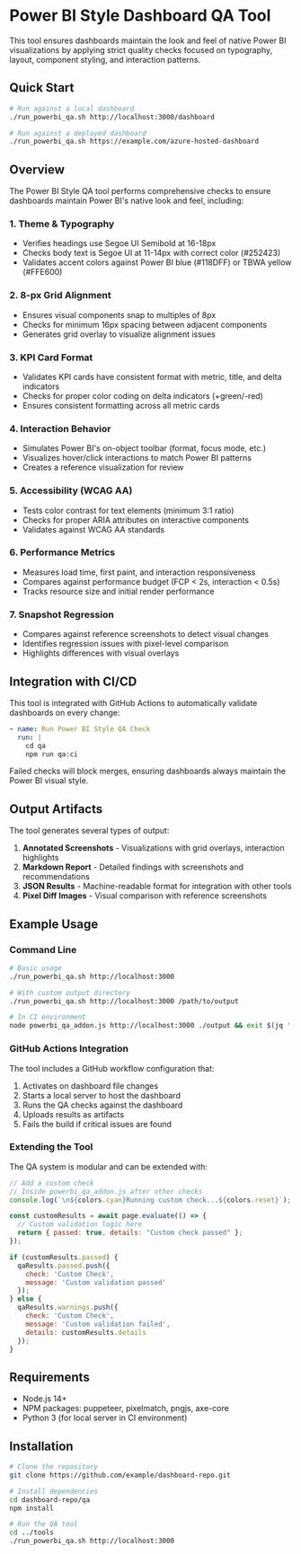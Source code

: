 # Power BI Style Dashboard QA Tool

This tool ensures dashboards maintain the look and feel of native Power BI visualizations by applying strict quality checks focused on typography, layout, component styling, and interaction patterns.

## Quick Start

```bash
# Run against a local dashboard
./run_powerbi_qa.sh http://localhost:3000/dashboard

# Run against a deployed dashboard
./run_powerbi_qa.sh https://example.com/azure-hosted-dashboard
```

## Overview

The Power BI Style QA tool performs comprehensive checks to ensure dashboards maintain Power BI's native look and feel, including:

### 1. Theme & Typography

- Verifies headings use Segoe UI Semibold at 16-18px
- Checks body text is Segoe UI at 11-14px with correct color (#252423)
- Validates accent colors against Power BI blue (#118DFF) or TBWA yellow (#FFE600)

### 2. 8-px Grid Alignment

- Ensures visual components snap to multiples of 8px
- Checks for minimum 16px spacing between adjacent components
- Generates grid overlay to visualize alignment issues

### 3. KPI Card Format

- Validates KPI cards have consistent format with metric, title, and delta indicators
- Checks for proper color coding on delta indicators (+green/-red)
- Ensures consistent formatting across all metric cards

### 4. Interaction Behavior

- Simulates Power BI's on-object toolbar (format, focus mode, etc.)
- Visualizes hover/click interactions to match Power BI patterns
- Creates a reference visualization for review

### 5. Accessibility (WCAG AA)

- Tests color contrast for text elements (minimum 3:1 ratio)
- Checks for proper ARIA attributes on interactive components
- Validates against WCAG AA standards

### 6. Performance Metrics

- Measures load time, first paint, and interaction responsiveness
- Compares against performance budget (FCP < 2s, interaction < 0.5s)
- Tracks resource size and initial render performance

### 7. Snapshot Regression

- Compares against reference screenshots to detect visual changes
- Identifies regression issues with pixel-level comparison
- Highlights differences with visual overlays

## Integration with CI/CD

This tool is integrated with GitHub Actions to automatically validate dashboards on every change:

```yaml
- name: Run Power BI Style QA Check
  run: |
    cd qa
    npm run qa:ci
```

Failed checks will block merges, ensuring dashboards always maintain the Power BI visual style.

## Output Artifacts

The tool generates several types of output:

1. **Annotated Screenshots** - Visualizations with grid overlays, interaction highlights
2. **Markdown Report** - Detailed findings with screenshots and recommendations
3. **JSON Results** - Machine-readable format for integration with other tools
4. **Pixel Diff Images** - Visual comparison with reference screenshots

## Example Usage

### Command Line

```bash
# Basic usage
./run_powerbi_qa.sh http://localhost:3000

# With custom output directory
./run_powerbi_qa.sh http://localhost:3000 /path/to/output

# In CI environment
node powerbi_qa_addon.js http://localhost:3000 ./output && exit $(jq '.failures | length' ./output/powerbi_qa_results_*.json)
```

### GitHub Actions Integration

The tool includes a GitHub workflow configuration that:

1. Activates on dashboard file changes
2. Starts a local server to host the dashboard
3. Runs the QA checks against the dashboard
4. Uploads results as artifacts
5. Fails the build if critical issues are found

### Extending the Tool

The QA system is modular and can be extended with:

```javascript
// Add a custom check
// Inside powerbi_qa_addon.js after other checks
console.log(`\n${colors.cyan}Running custom check...${colors.reset}`);

const customResults = await page.evaluate(() => {
  // Custom validation logic here
  return { passed: true, details: "Custom check passed" };
});

if (customResults.passed) {
  qaResults.passed.push({
    check: 'Custom Check',
    message: 'Custom validation passed'
  });
} else {
  qaResults.warnings.push({
    check: 'Custom Check',
    message: 'Custom validation failed',
    details: customResults.details
  });
}
```

## Requirements

- Node.js 14+
- NPM packages: puppeteer, pixelmatch, pngjs, axe-core
- Python 3 (for local server in CI environment)

## Installation

```bash
# Clone the repository
git clone https://github.com/example/dashboard-repo.git

# Install dependencies
cd dashboard-repo/qa
npm install

# Run the QA tool
cd ../tools
./run_powerbi_qa.sh http://localhost:3000
```
